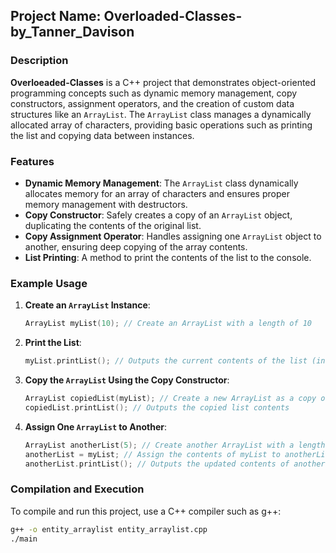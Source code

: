 ## Project Name: **Overloaded-Classes-by_Tanner_Davison**

### Description
**Overloeaded-Classes** is a C++ project that demonstrates object-oriented programming concepts such as dynamic memory management, copy constructors, assignment operators, and the creation of custom data structures like an `ArrayList`. The `ArrayList` class manages a dynamically allocated array of characters, providing basic operations such as printing the list and copying data between instances.

### Features
- **Dynamic Memory Management**: The `ArrayList` class dynamically allocates memory for an array of characters and ensures proper memory management with destructors.
- **Copy Constructor**: Safely creates a copy of an `ArrayList` object, duplicating the contents of the original list.
- **Copy Assignment Operator**: Handles assigning one `ArrayList` object to another, ensuring deep copying of the array contents.
- **List Printing**: A method to print the contents of the list to the console.

### Example Usage

1. **Create an `ArrayList` Instance**:
    ```cpp
    ArrayList myList(10); // Create an ArrayList with a length of 10
    ```

2. **Print the List**:
    ```cpp
    myList.printList(); // Outputs the current contents of the list (initially empty/zeroed)
    ```

3. **Copy the `ArrayList` Using the Copy Constructor**:
    ```cpp
    ArrayList copiedList(myList); // Create a new ArrayList as a copy of myList
    copiedList.printList(); // Outputs the copied list contents
    ```

4. **Assign One `ArrayList` to Another**:
    ```cpp
    ArrayList anotherList(5); // Create another ArrayList with a length of 5
    anotherList = myList; // Assign the contents of myList to anotherList
    anotherList.printList(); // Outputs the updated contents of anotherList
    ```

### Compilation and Execution
To compile and run this project, use a C++ compiler such as g++:

```sh
g++ -o entity_arraylist entity_arraylist.cpp
./main
